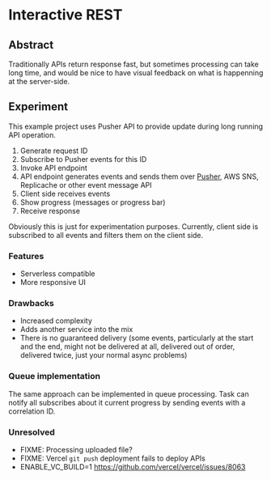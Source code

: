# Interactive REST

## Abstract

Traditionally APIs return response fast, but sometimes processing can take long time, and would be nice to have visual feedback on what is happenning at the server-side.

## Experiment

This example project uses Pusher API to provide update during long running API operation.

1. Generate request ID
2. Subscribe to Pusher events for this ID
3. Invoke API endpoint
4. API endpoint generates events and sends them over [Pusher](https://pusher.com/), AWS SNS, Replicache or other event message API
5. Client side receives events
6. Show progress (messages or progress bar)
7. Receive response

Obviously this is just for experimentation purposes. Currently, client side is subscribed to all events and filters them on the client side.

### Features

- Serverless compatible
- More responsive UI

### Drawbacks

- Increased complexity
- Adds another service into the mix
- There is no guaranteed delivery (some events, particularly at the start and the end, might not be delivered at all, delivered out of order, delivered twice, just your normal async problems)

### Queue implementation

The same approach can be implemented in queue processing. Task can notify all subscribes about it current progress by sending events with a correlation ID.

### Unresolved

- FIXME: Processing uploaded file?
- FIXME: Vercel `git push` deployment fails to deploy APIs
- ENABLE_VC_BUILD=1 https://github.com/vercel/vercel/issues/8063
